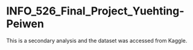 # INFO_526_Final_Project_Yuehting-Peiwen
This is a secondary analysis and the dataset was accessed from Kaggle.  
